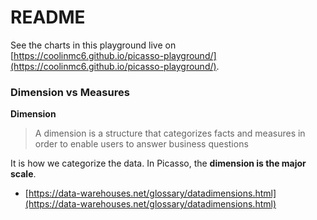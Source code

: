 # README

See the charts in this playground live on [https://coolinmc6.github.io/picasso-playground/](https://coolinmc6.github.io/picasso-playground/).

### Dimension vs Measures

**Dimension**

> A dimension is a structure that categorizes facts and measures in order to enable users to answer business questions

It is how we categorize the data. In Picasso, the **dimension is the major scale**.

- [https://data-warehouses.net/glossary/datadimensions.html](https://data-warehouses.net/glossary/datadimensions.html)